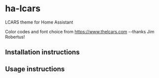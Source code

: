 # ha-lcars
LCARS theme for Home Assistant

Color codes and font choice from https://www.thelcars.com
    --thanks Jim Robertus!

## Installation instructions

## Usage instructions

